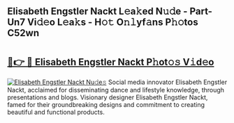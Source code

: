 ## Elisabeth Engstler Nackt L𝚎a𝚔ed N𝚞𝚍e - Part-Un7 Vi𝚍𝚎o L𝚎a𝚔s - H𝚘𝚝 O𝚗𝚕yf𝚊ns P𝚑𝚘tos C52wn

# <h2><a href="http://kfa0wq.oniu.top/?m=Elisabeth+Engstler+Nackt">🔗👉 🔴 Elisabeth Engstler Nackt P𝚑ot𝚘𝚜 V𝚒d𝚎o</a></h2>

[![Elisabeth Engstler Nackt Nu𝚍e𝚜](https://i.imgur.com/0qMVB7G.gif)](http://kfa0wq.oniu.top/?m=Elisabeth+Engstler+Nackt)
Social media innovator Elisabeth Engstler Nackt, acclaimed for disseminating dance and lifestyle knowledge, through presentations and blogs. Visionary designer Elisabeth Engstler Nackt, famed for their groundbreaking designs and commitment to creating beautiful and functional products.  
